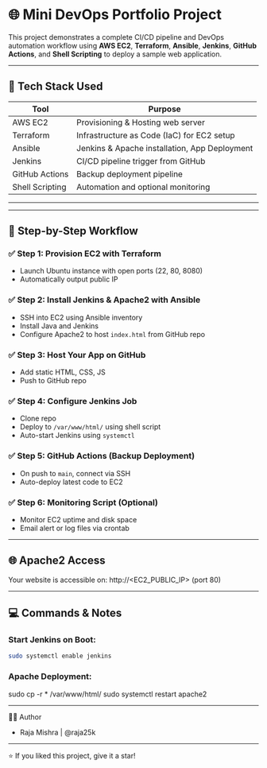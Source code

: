 # 🌐 Mini DevOps Portfolio Project

This project demonstrates a complete CI/CD pipeline and DevOps automation workflow using **AWS EC2**, **Terraform**, **Ansible**, **Jenkins**, **GitHub Actions**, and **Shell Scripting** to deploy a sample web application.

---

## 🚀 Tech Stack Used

| Tool          | Purpose                                      |
|---------------|----------------------------------------------|
| AWS EC2       | Provisioning & Hosting web server            |
| Terraform     | Infrastructure as Code (IaC) for EC2 setup   |
| Ansible       | Jenkins & Apache installation, App Deployment |
| Jenkins       | CI/CD pipeline trigger from GitHub           |
| GitHub Actions| Backup deployment pipeline                   |
| Shell Scripting | Automation and optional monitoring         |

---


---

## 📌 Step-by-Step Workflow

### ✅ Step 1: Provision EC2 with Terraform
- Launch Ubuntu instance with open ports (22, 80, 8080)
- Automatically output public IP

### ✅ Step 2: Install Jenkins & Apache2 with Ansible
- SSH into EC2 using Ansible inventory
- Install Java and Jenkins
- Configure Apache2 to host `index.html` from GitHub repo

### ✅ Step 3: Host Your App on GitHub
- Add static HTML, CSS, JS
- Push to GitHub repo

### ✅ Step 4: Configure Jenkins Job
- Clone repo
- Deploy to `/var/www/html/` using shell script
- Auto-start Jenkins using `systemctl`

### ✅ Step 5: GitHub Actions (Backup Deployment)
- On push to `main`, connect via SSH
- Auto-deploy latest code to EC2

### ✅ Step 6: Monitoring Script (Optional)
- Monitor EC2 uptime and disk space
- Email alert or log files via crontab

---

## 🌐 Apache2 Access

Your website is accessible on: http://<EC2_PUBLIC_IP> (port 80)

---

## 💻 Commands & Notes

### Start Jenkins on Boot:
```bash
sudo systemctl enable jenkins

```

### Apache Deployment:

sudo cp -r * /var/www/html/
sudo systemctl restart apache2


---
🙋‍♂️ Author
- Raja Mishra | @raja25k
---
⭐️ If you liked this project, give it a star!
